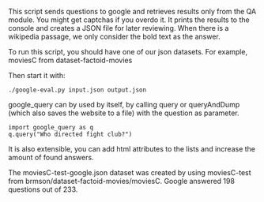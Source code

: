 This script sends questions to google and retrieves results 
only from the QA module. You might get captchas if you overdo it.
It prints the results to the console and creates a JSON file
for later reviewing. When there is a wikipedia passage, we only consider the bold text as the answer.

To run this script, you should have one of our json datasets.
For example, moviesC from dataset-factoid-movies 

Then start it with:
	
	./google-eval.py input.json output.json

google_query can by used by itself, by calling query or queryAndDump (which also saves the website to a file) with the question as parameter.

	import google_query as q
	q.query("Who directed fight club?")

It is also extensible, you can add html attributes to the lists and increase the amount of found answers.

The moviesC-test-google.json dataset was created by using moviesC-test from brmson/dataset-factoid-movies/moviesC. Google answered 198 questions out of 233.